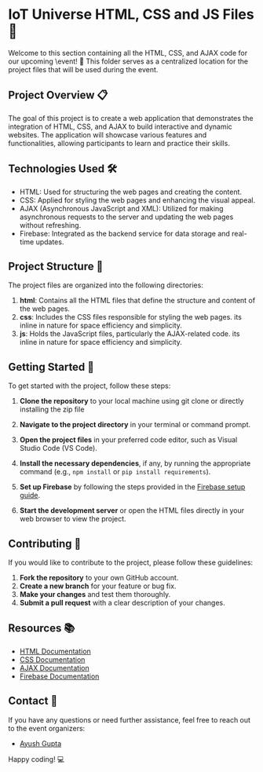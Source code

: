 # IoT Universe HTML, CSS and JS Files 🚀

Welcome to this section containing all the HTML, CSS, and AJAX code for our upcoming \event! 🎉 This folder serves as a centralized location for the project files that will be used during the event.

## Project Overview 📋

The goal of this project is to create a web application that demonstrates the integration of HTML, CSS, and AJAX to build interactive and dynamic websites. The application will showcase various features and functionalities, allowing participants to learn and practice their skills.

## Technologies Used 🛠️

- HTML: Used for structuring the web pages and creating the content.
- CSS: Applied for styling the web pages and enhancing the visual appeal.
- AJAX (Asynchronous JavaScript and XML): Utilized for making asynchronous requests to the server and updating the web pages without refreshing.
- Firebase: Integrated as the backend service for data storage and real-time updates.

## Project Structure 📁

The project files are organized into the following directories:

1. **html**: Contains all the HTML files that define the structure and content of the web pages.
2. **css**: Includes the CSS files responsible for styling the web pages. its inline in nature for space efficiency and simplicity.
3. **js**: Holds the JavaScript files, particularly the AJAX-related code. its inline in nature for space efficiency and simplicity.

## Getting Started 🚀

To get started with the project, follow these steps:

1. **Clone the repository** to your local machine using git clone or directly installing the zip file

2. **Navigate to the project directory** in your terminal or command prompt.

3. **Open the project files** in your preferred code editor, such as Visual Studio Code (VS Code).

4. **Install the necessary dependencies**, if any, by running the appropriate command (e.g., `npm install` or `pip install requirements`).

5. **Set up Firebase** by following the steps provided in the [Firebase setup guide](firebase-setup.md).

6. **Start the development server** or open the HTML files directly in your web browser to view the project.

## Contributing 🤝

If you would like to contribute to the project, please follow these guidelines:

1. **Fork the repository** to your own GitHub account.
2. **Create a new branch** for your feature or bug fix.
3. **Make your changes** and test them thoroughly.
4. **Submit a pull request** with a clear description of your changes.

## Resources 📚

- [HTML Documentation](https://developer.mozilla.org/en-US/docs/Web/HTML)
- [CSS Documentation](https://developer.mozilla.org/en-US/docs/Web/CSS)
- [AJAX Documentation](https://developer.mozilla.org/en-US/docs/Web/Guide/AJAX)
- [Firebase Documentation](https://firebase.google.com/docs)

## Contact 📧

If you have any questions or need further assistance, feel free to reach out to the event organizers:

- [Ayush Gupta](mailto:ayushgupta6194@gmail.com)

Happy coding! 💻
